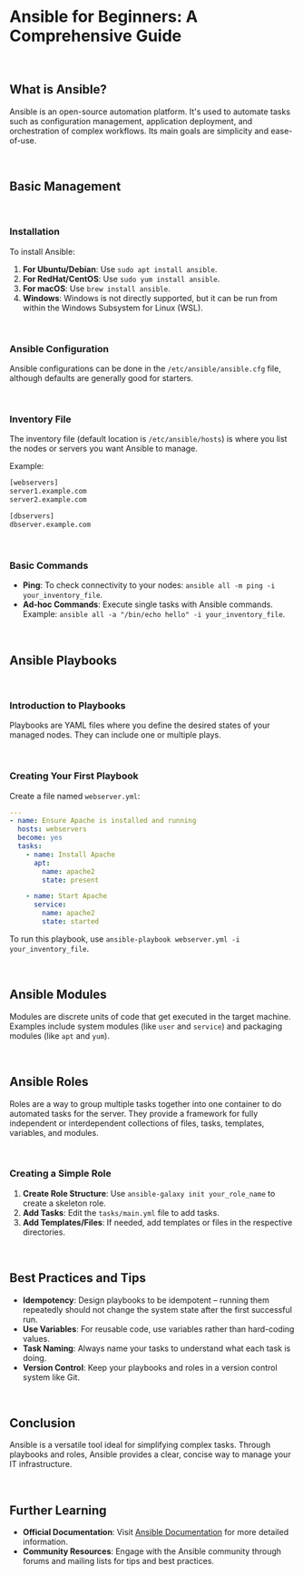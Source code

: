 # Ansible for Beginners: A Comprehensive Guide

<br>

## What is Ansible?

Ansible is an open-source automation platform. It's used to automate tasks such as configuration management, application deployment, and orchestration of complex workflows. Its main goals are simplicity and ease-of-use.

<br>

## Basic Management

<br>

### Installation

To install Ansible:

1. **For Ubuntu/Debian**: Use `sudo apt install ansible`.
2. **For RedHat/CentOS**: Use `sudo yum install ansible`.
3. **For macOS**: Use `brew install ansible`.
4. **Windows**: Windows is not directly supported, but it can be run from within the Windows Subsystem for Linux (WSL).

<br>

### Ansible Configuration

Ansible configurations can be done in the `/etc/ansible/ansible.cfg` file, although defaults are generally good for starters.

<br>

### Inventory File

The inventory file (default location is `/etc/ansible/hosts`) is where you list the nodes or servers you want Ansible to manage.

Example:

```bash
[webservers]
server1.example.com
server2.example.com

[dbservers]
dbserver.example.com
```

<br>

### Basic Commands

- **Ping**: To check connectivity to your nodes: `ansible all -m ping -i your_inventory_file`.
- **Ad-hoc Commands**: Execute single tasks with Ansible commands. Example: `ansible all -a "/bin/echo hello" -i your_inventory_file`.

<br>

## Ansible Playbooks

<br>

### Introduction to Playbooks

Playbooks are YAML files where you define the desired states of your managed nodes. They can include one or multiple plays.

<br>

### Creating Your First Playbook

Create a file named `webserver.yml`:

```yaml
---
- name: Ensure Apache is installed and running
  hosts: webservers
  become: yes
  tasks:
    - name: Install Apache
      apt:
        name: apache2
        state: present

    - name: Start Apache
      service:
        name: apache2
        state: started
```

To run this playbook, use `ansible-playbook webserver.yml -i your_inventory_file`.

<br>

## Ansible Modules

Modules are discrete units of code that get executed in the target machine. Examples include system modules (like `user` and `service`) and packaging modules (like `apt` and `yum`).

<br>

## Ansible Roles

Roles are a way to group multiple tasks together into one container to do automated tasks for the server. They provide a framework for fully independent or interdependent collections of files, tasks, templates, variables, and modules.

<br>

### Creating a Simple Role

1. **Create Role Structure**: Use `ansible-galaxy init your_role_name` to create a skeleton role.
2. **Add Tasks**: Edit the `tasks/main.yml` file to add tasks.
3. **Add Templates/Files**: If needed, add templates or files in the respective directories.

<br>

## Best Practices and Tips

- **Idempotency**: Design playbooks to be idempotent – running them repeatedly should not change the system state after the first successful run.
- **Use Variables**: For reusable code, use variables rather than hard-coding values.
- **Task Naming**: Always name your tasks to understand what each task is doing.
- **Version Control**: Keep your playbooks and roles in a version control system like Git.

<br>

## Conclusion

Ansible is a versatile tool ideal for simplifying complex tasks. Through playbooks and roles, Ansible provides a clear, concise way to manage your IT infrastructure.

<br>

## Further Learning

- **Official Documentation**: Visit [Ansible Documentation](https://docs.ansible.com) for more detailed information.
- **Community Resources**: Engage with the Ansible community through forums and mailing lists for tips and best practices.
